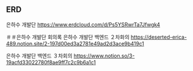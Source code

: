 ## ERD
은하수 개발단
https://www.erdcloud.com/d/Ps5YSRwrTa7Jfwgk4

＃＃은하수 개발단 회의록
은하수 개발단 백엔드 ２차화의
https://deserted-erica-489.notion.site/2-197d00ed3a2781e49ad2d3ace9b419c1

은하수 개발단 백엔드 ３차회의
https://www.notion.so/3-19acfd33022780f8ae9ff7c2c9b6a1c1
